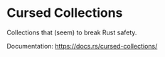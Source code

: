 # Cursed Collections

Collections that (seem) to break Rust safety.

Documentation: https://docs.rs/cursed-collections/
